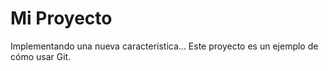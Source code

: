 # Mi Proyecto
Implementando una nueva característica...
Este proyecto es un ejemplo de cómo usar Git.
